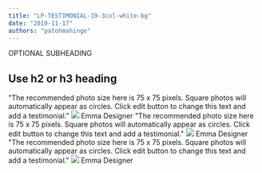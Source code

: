 ```yaml
---
title: "LP-TESTIMONIAL-19-3col-white-bg"
date: "2019-11-17"
authors: "patohmahinge"
---
```


OPTIONAL SUBHEADING

## Use h2 or h3 heading

"The recommended photo size here is 75 x 75 pixels. Square photos will automatically appear as circles. Click edit button to change this text and add a testimonial." ![](images/placeholder-300x300-150x150.jpg) Emma Designer "The recommended photo size here is 75 x 75 pixels. Square photos will automatically appear as circles. Click edit button to change this text and add a testimonial." ![](images/placeholder-300x300-150x150.jpg) Emma Designer "The recommended photo size here is 75 x 75 pixels. Square photos will automatically appear as circles. Click edit button to change this text and add a testimonial." ![](images/placeholder-300x300-150x150.jpg) Emma Designer
